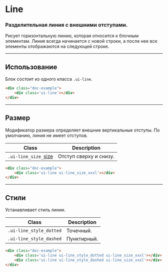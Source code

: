 <!--
docs/blocks/line|100
-->

# Line

### Разделительная линия с внешними отступами.

Рисует горизонтальную линию, которая относится к блочным элементам. Линия всегда начинается с новой строки, а после нее все элементы отображаются на следующей строке.

---

## Использование

Блок состоит из одного класса `.ui-line`.

``` html
<div class="doc-example">
    <div class='ui-line'></div>
</div>
```

---

## Размер

Модификатор размера определяет внешние вертикальные отступы. По умолчанию, линия не имеет отступов.

|         Class         |          Description           |
|-----------------------|--------------------------------|
|  `.ui-line_size_`[size](docs/base/sizes.html)  | Отступ сверху и снизу.  |

``` html
<div class="doc-example">
    <div class='ui-line ui-line_size_xxxl'></div>
</div>
```

---

## Стили

Устанавливает стиль линии.

|          Class          |      Description       |
|-------------------------|------------------------|
| `.ui-line_style_dotted` | Точечный.              |
| `.ui-line_style_dashed` | Пунктирный.            |

``` html
<div class="doc-example">
    <div class='ui-line ui-line_style_dotted ui-line_size_xxxl'></div>
    <div class='ui-line ui-line_style_dashed ui-line_size_xxxl'></div>
</div>
```
